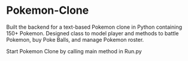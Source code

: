 # Pokemon-Clone
Built the backend for a text-based Pokemon clone in Python containing 150+ Pokemon. Designed class to model player and methods to battle Pokemon, buy Poke Balls, and manage Pokemon roster.

Start Pokemon Clone by calling main method in Run.py
